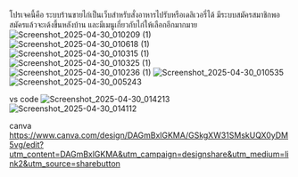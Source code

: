 โปรเจคนี้คือ ระบบร้านขายไก่เป็นเว็บสำหรับสั่งอาหารไปรับหรือเดลิเวอรี่ได้ 
มีระบบสมัครสมาชิกพอสมัครแล้วจะเด้งขึ้นหลังบ้าน 
และมีเมนูเกี่ยวกับไก่ให้เลือกอีกมากมาย
![Screenshot_2025-04-30_010209 (1)](https://github.com/user-attachments/assets/c68375ca-e835-45e1-b64b-4b47dd7ccbad)
![Screenshot_2025-04-30_010618 (1)](https://github.com/user-attachments/assets/baa8b4eb-b889-42f1-9496-fa2919d358f5)
![Screenshot_2025-04-30_010315 (1)](https://github.com/user-attachments/assets/c4416f78-1430-492f-987f-44a258901a0e)
![Screenshot_2025-04-30_010325 (1)](https://github.com/user-attachments/assets/fdc9b6d7-5bc0-4b79-a0e0-0533bc9069e8)
![Screenshot_2025-04-30_010236 (1)](https://github.com/user-attachments/assets/2f3496d7-8325-47bd-aa4d-2f0b978d052d)
![Screenshot_2025-04-30_010535](https://github.com/user-attachments/assets/9f4b5b5a-00a4-4474-8704-31d3b635e085)
![Screenshot_2025-04-30_005243](https://github.com/user-attachments/assets/963bbb99-13e3-43a9-9a1b-d42d679488d0)


vs code
![Screenshot_2025-04-30_014213](https://github.com/user-attachments/assets/d2b61424-59b6-404f-8def-c4cb53216328)
![Screenshot_2025-04-30_014112](https://github.com/user-attachments/assets/bcfc3785-a951-42c7-a78f-a14f9a5c229b)


canva
https://www.canva.com/design/DAGmBxlGKMA/GSkgXW31SMskUQX0yDM5vg/edit?utm_content=DAGmBxlGKMA&utm_campaign=designshare&utm_medium=link2&utm_source=sharebutton
